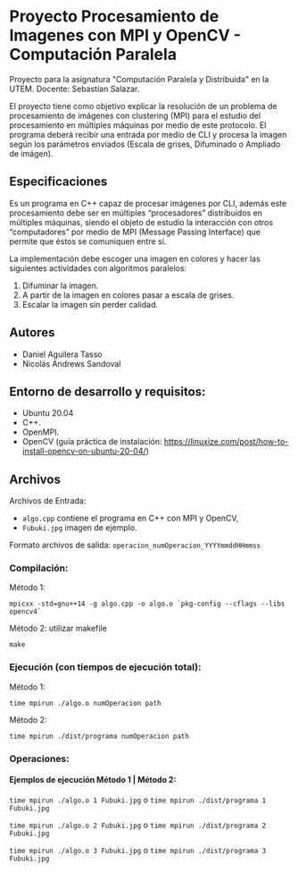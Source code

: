 # Proyecto Procesamiento de Imagenes con MPI y OpenCV - Computación Paralela
Proyecto para la asignatura "Computación Paralela y Distribuida" en la UTEM. Docente: Sebastían Salazar.

El proyecto tiene como objetivo explicar la resolución de un problema de procesamiento de imágenes con clustering (MPI) para el estudio del procesamiento en múltiples máquinas por medio de este protocolo. El programa deberá recibir una entrada por medio de CLI y procesa la imagen según los parámetros enviados (Escala de grises, Difuminado o Ampliado de imágen).

## Especificaciones
Es un programa en C++ capaz de procesar imágenes por CLI, además este procesamiento debe ser en múltiples “procesadores” distribuidos en múltiples máquinas, siendo el objeto de estudio la interacción con otros “computadores” por medio de MPI (Message Passing Interface) que permite que éstos se comuniquen entre sí.

La implementación debe escoger una imagen en colores y hacer las siguientes actividades con algoritmos paralelos:
1) Difuminar la imagen.
2) A partir de la imagen en colores pasar a escala de grises.
3) Escalar la imagen sin perder calidad.


## Autores
- Daniel Aguilera Tasso
- Nicolás Andrews Sandoval

## Entorno de desarrollo y requisitos:
- Ubuntu 20.04
- C++.
- OpenMPI.
- OpenCV (guía práctica de instalación: https://linuxize.com/post/how-to-install-opencv-on-ubuntu-20-04/)

## Archivos
Archivos de Entrada:
- `algo.cpp` contiene el programa en C++ con MPI y OpenCV,
- `Fubuki.jpg` imagen de ejemplo.

Formato archivos de salida:
`operacion_numOperacion_YYYYmmddHHmmss`

### Compilación:
Método 1:
```
mpicxx -std=gnu++14 -g algo.cpp -o algo.o `pkg-config --cflags --libs opencv4`
```

Método 2: utilizar makefile
```
make
```

### Ejecución (con tiempos de ejecución total):
Método 1:
```
time mpirun ./algo.o numOperacion path
```

Método 2:
```
time mpirun ./dist/programa numOperacion path
```

### Operaciones:

#### Ejemplos de ejecución Método 1 | Método 2:
`time mpirun ./algo.o 1 Fubuki.jpg` o `time mpirun ./dist/programa 1 Fubuki.jpg`

`time mpirun ./algo.o 2 Fubuki.jpg` o `time mpirun ./dist/programa 2 Fubuki.jpg`

`time mpirun ./algo.o 3 Fubuki.jpg` o `time mpirun ./dist/programa 3 Fubuki.jpg`

